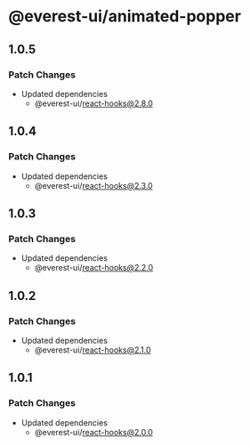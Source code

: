 # @everest-ui/animated-popper

## 1.0.5

### Patch Changes

- Updated dependencies
  - @everest-ui/react-hooks@2.8.0

## 1.0.4

### Patch Changes

- Updated dependencies
  - @everest-ui/react-hooks@2.3.0

## 1.0.3

### Patch Changes

- Updated dependencies
  - @everest-ui/react-hooks@2.2.0

## 1.0.2

### Patch Changes

- Updated dependencies
  - @everest-ui/react-hooks@2.1.0

## 1.0.1

### Patch Changes

- Updated dependencies
  - @everest-ui/react-hooks@2.0.0
